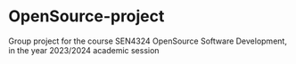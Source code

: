 # OpenSource-project
Group project for the course SEN4324 OpenSource Software Development, in the year 2023/2024 academic session
